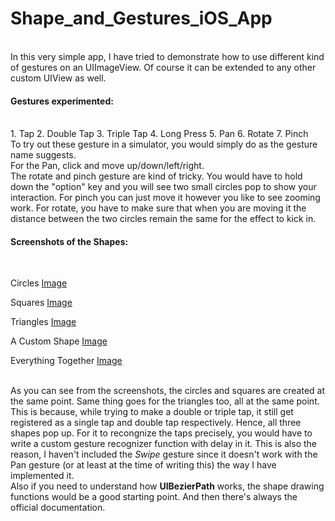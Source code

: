 # Shape_and_Gestures_iOS_App

<br>
In this very simple app, I have tried to demonstrate how to use different kind of gestures on an UIImageView.
Of course it can be extended to any other custom UIView as well.
<br>

#### Gestures experimented:

<br>
1. Tap
2. Double Tap
3. Triple Tap
4. Long Press
5. Pan
6. Rotate
7. Pinch
<br>
To try out these gesture in a simulator, you would simply do as the gesture name suggests.
<br>
For the Pan, click and move up/down/left/right.
<br>
The rotate and pinch gesture are kind of tricky. You would have to hold down the "option" key
and you will see two small circles pop to show your interaction. For pinch you can just move it
however you like to see zooming work. For rotate, you have to make sure that when you are moving
it the distance between the two circles remain the same for the effect to kick in.
<br>

#### Screenshots of the Shapes:

<br>

Circles
[Image][circles]

[circles]: https://github.com/moon05/Shape_and_Gestures_iOS_App/blob/master/screenshots/circles_oneTap.png

Squares
[Image][squares]

[squares]: https://github.com/moon05/Shape_and_Gestures_iOS_App/blob/master/screenshots/squares_doubleTap.png

Triangles
[Image][triangles]

[triangles]: https://github.com/moon05/Shape_and_Gestures_iOS_App/blob/master/screenshots/triangles_tripleTap.png

A Custom Shape
[Image][funkyShape]

[funkyShape]: https://github.com/moon05/Shape_and_Gestures_iOS_App/blob/master/screenshots/funkyShape_rotate.png
Everything Together
[Image][everything]

[everything]: https://github.com/moon05/Shape_and_Gestures_iOS_App/blob/master/screenshots/allGestures.png
<br>
As you can see from the screenshots, the circles and squares are created at the same point. Same thing
goes for the triangles too, all at the same point. This is because, while trying to make a double or
triple tap, it still get registered as a single tap and double tap respectively. Hence, all three shapes
pop up. For it to recongnize the taps precisely, you would have to write a custom gesture recognizer
function with delay in it. This is also the reason, I haven't included the _Swipe_ gesture since it doesn't
work with the Pan gesture (or at least at the time of writing this) the way I have implemented it.
<br>
Also if you need to understand how **UIBezierPath** works, the shape drawing functions would be a good starting
point. And then there's always the official documentation.
<br>
